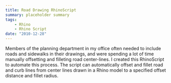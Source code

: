 ```yaml
---
title: Road Drawing RhinoScript
summary: placeholder summary
tags:
    - Rhino
    - Rhino Script
date: "2010-12-28"
---
```


Members of the planning department in my office often needed to include roads and sidewalks in their drawings, and were spending a lot of time manually offsetting and filleting road center-lines. I created this RhinoScript to automate this process. The script can automatically offset and fillet road and curb lines from center lines drawn in a Rhino model to a specified offset distance and fillet radius.

<!-- more -->
